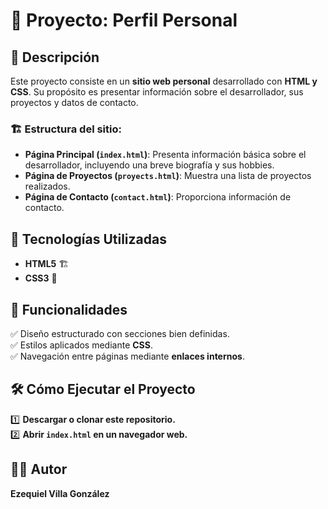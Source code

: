 # 📌 Proyecto: Perfil Personal  

## 📝 Descripción  

Este proyecto consiste en un **sitio web personal** desarrollado con **HTML y CSS**. Su propósito es presentar información sobre el desarrollador, sus proyectos y datos de contacto.  

### 🏗️ Estructura del sitio:  
- **Página Principal (`index.html`)**: Presenta información básica sobre el desarrollador, incluyendo una breve biografía y sus hobbies.  
- **Página de Proyectos (`proyects.html`)**: Muestra una lista de proyectos realizados.  
- **Página de Contacto (`contact.html`)**: Proporciona información de contacto.  

## 🚀 Tecnologías Utilizadas  

- **HTML5** 🏗️  
- **CSS3** 🎨  

## 🎯 Funcionalidades  

✅ Diseño estructurado con secciones bien definidas.  
✅ Estilos aplicados mediante **CSS**.  
✅ Navegación entre páginas mediante **enlaces internos**.  

## 🛠️ Cómo Ejecutar el Proyecto  

1️⃣ **Descargar o clonar este repositorio.**  
2️⃣ **Abrir `index.html` en un navegador web.**  

## 👨‍💻 Autor  

**Ezequiel Villa González**  
